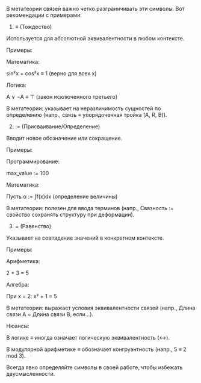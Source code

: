 В метатеории связей важно четко разграничивать эти символы. Вот рекомендации с примерами:


1. ≡ (Тождество)



Используется для абсолютной эквивалентности в любом контексте.

Примеры:

Математика:

sin²x + cos²x ≡ 1 (верно для всех x)

Логика:

A ∨ ¬A ≡ ⊤ (закон исключенного третьего)



В метатеории: указывает на неразличимость сущностей по определению (напр., связь ≡ упорядоченная тройка (A, R, B)).


2. := (Присваивание/Определение)



Вводит новое обозначение или сокращение.

Примеры:

Программирование:

max_value := 100

Математика:

Пусть α := ∫f(x)dx (определение величины)



В метатеории: полезен для ввода терминов (напр., Связность := свойство сохранять структуру при деформации).


3. = (Равенство)



Указывает на совпадение значений в конкретном контексте.

Примеры:

Арифметика:

2 + 3 = 5

Алгебра:

При x = 2: x² + 1 = 5



В метатеории: выражает условия эквивалентности связей (напр., Длина связи A = Длина связи B, если...).



Нюансы:



В логике ≡ иногда означает логическую эквивалентность (↔).

В модулярной арифметике ≡ обозначает конгруэнтность (напр., 5 ≡ 2 mod 3).

Всегда явно определяйте символы в своей работе, чтобы избежать двусмысленности.